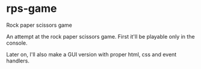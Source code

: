 # rps-game

Rock paper scissors game

An attempt at the rock paper scissors game. First it'll be playable only in the console.

Later on, I'll also make a GUI version with proper html, css and event handlers.
